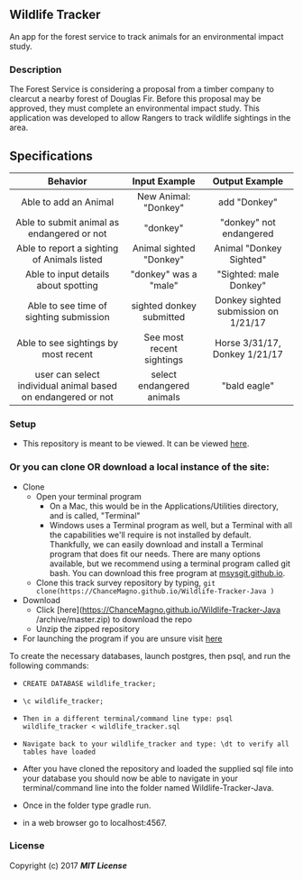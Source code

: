 ## Wildlife Tracker

An app for the forest service to track animals for an environmental impact study.

### Description

The Forest Service is considering a proposal from a timber company to clearcut a nearby forest of Douglas Fir. Before this proposal may be approved, they must complete an environmental impact study. This application was developed to allow Rangers to track wildlife sightings in the area.

## Specifications

| Behavior                   | Input Example     | Output Example    |
|:---:|:---:|:---:|
| Able to add an Animal|New Animal: "Donkey"| add "Donkey"| Animal "Donkey" added|
|Able to submit animal as endangered or not|"donkey"| "donkey" not endangered|
|Able to report a sighting of Animals listed|Animal sighted "Donkey"|Animal "Donkey Sighted"|
|Able to input details about spotting|"donkey" was a "male"|"Sighted: male Donkey"|
|Able to see time of sighting submission|sighted donkey submitted|Donkey sighted submission on 1/21/17|
|Able to see sightings by most recent|See most recent sightings|Horse 3/31/17, Donkey 1/21/17|
|user can select individual animal based on endangered or not|select endangered animals|"bald eagle"|

### Setup

* This repository is meant to be viewed. It can be viewed [here](https://ChanceMagno.github.io/Wildlife-Tracker-Java
).

### Or you can clone OR download a local instance of the site:

* Clone
  * Open your terminal program
    * On a Mac, this would be in the Applications/Utilities directory, and is called, "Terminal"
    * Windows uses a Terminal program as well, but a Terminal with all the capabilities we'll require is not installed by default. Thankfully, we can easily download and install a Terminal program that does fit our needs.
There are many options available, but we recommend using a terminal program called git bash. You can download this free program at [msysgit.github.io](https://ChanceMagno.github.io/Wildlife-Tracker-Java
).
  * Clone this track survey repository by typing, `git clone(https://ChanceMagno.github.io/Wildlife-Tracker-Java
)`
* Download
  * Click [here](https://ChanceMagno.github.io/Wildlife-Tracker-Java
/archive/master.zip) to download the repo
  * Unzip the zipped repository
* For launching the program if you are unsure visit [here](https://www.learnhowtoprogram.com/java/java-applications-ff6bacd3-bc1c-4c32-87c5-cc963b704cc2/compiling-and-running-a-java-program)

To create the necessary databases, launch postgres, then psql, and run the following commands:

* `CREATE DATABASE wildlife_tracker;`
* `\c wildlife_tracker;`
* `Then in a different terminal/command line type: psql wildlife_tracker < wildlife_tracker.sql`
* `Navigate back to your wildlife_tracker and type: \dt to verify all tables have loaded`

* After you have cloned the repository and loaded the supplied sql file into your database you should now be able to navigate in your terminal/command line into the folder named Wildlife-Tracker-Java.
* Once in the folder type gradle run.
* in a web browser go to localhost:4567.



### License


Copyright (c) 2017 **_MIT License_**
